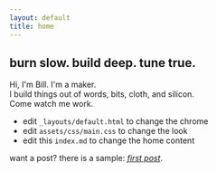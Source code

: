 ```yaml
---
layout: default
title: home
---
```


## burn slow. build deep. tune true.

Hi, I'm Bill.
I'm a maker.  
I build things out of words, bits, cloth, and silicon.  
Come watch me work.

- edit `_layouts/default.html` to change the chrome
- edit `assets/css/main.css` to change the look
- edit this `index.md` to change the home content

want a post? there is a sample: [_first post_](/blog/first-post/).
